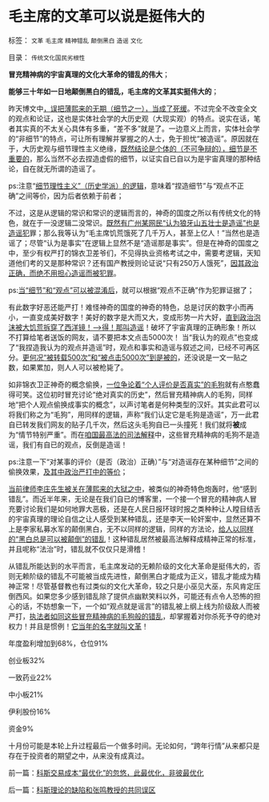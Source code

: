 # 毛主席的文革可以说是挺伟大的

标签： `文革` `毛主席` `精神错乱` `颠倒黑白` `造谣` `文化` 

目录： `传统文化国民劣根性`

**冒充精神病的宇宙真理的文化大革命的错乱的伟大**；

**能够三十年如一日地颠倒黑白的错乱，毛主席的文革其实挺伟大的**；



昨天博文中[，误把薄熙来的无期（细节之一），当成了死缓](../../../2013/9/22/薄熙来同志获判死缓很恰当，毛左薄粉不可能心服；.md)。不过完全不改变全文的观点和论证，这也是实体社会学的大历史观（大现实观）的特点。说实在话，笔者其实真的不太关心具体有多重，“差不多”就是了。一边意义上而言，实体社会学的“非细节”的特点，可让所有理解并掌握之的人士，免于担忧“被造谣”。原因就在于，大历史观与细节理性主义绝缘，[既然结论是个体的（不可争辩的），细节是不重要的](../../../2011/6/26/结论是个体性的，谎言只能针对细节.md)，那么当然不必去捏造虚假的细节，以证实自已自以为是宇宙真理的那种结论，自在就无所谓的造谣了。

ps:注意“[细节理性主义”（历史学派）的逻辑](../../../2013/2/13/历史有“借古喻今”的现实权威吗？.md)，意味着“捏造细节”与“观点不正确”之间等价，因为后者依赖于前者；

不过，这是从逻辑的常识和常识的逻辑而言的，神奇的国度之所以有传统文化的特色，就在于一没逻辑二没常识。[既然有广州某网民“认为狼牙山五壮士是造谣”也是造谣犯](../../../2013/8/31/宁左勿右的“七条底线”，造谣案开启的“通往文革之路”.md)罪；那么我等认为“毛主席饥荒饿死了几千万人，甚至上亿人！”当然也是造谣了；尽管“认为是事实”在逻辑上显然不是“造谣那是事实”。但是在神奇的国度之中，至少有权严打的锦衣卫差爷们，不见得执业资格考试之中，需要考逻辑，天知道他们考的又是那种常识？还有国产教授则论证说“只有250万人饿死”，[因其政治正确，而绝不用担心造谣而被犯罪](../../../2011/11/1/垄断的传媒一直享有造谣的特许权.md)。

ps:[当“细节”和“观点”可以被混淆后](../../../2012/4/13/韩国的实名制“严打谣言”出尽洋相；.md)，就可以根据“观点不正确”作为犯罪证据了；

有此数字好恶还能严打！难怪神奇的国度的神奇的特色，总是讨厌的数字小而再小，一直变成美好数字！美好的数字是大而又大，变成形势一片大好，[直到政治泡沫被大饥荒拆穿了西洋镜！——>得！那叫造谣](../../../2012/5/19/公有制的饥饿和社会主义的饥荒.md)！破坏了宇宙真理的正确形象！所以不打算给笔者送饭的网友，请不要把本文点击5000次！
当“我认为的观点”也变成了“我捏造我认为的观点并造谣”时，观点和事实和造谣与叙述之间，已经不可再区分。[更何况“被转载500次”和“被点击5000次”到是被的](../../../2013/9/17/HabeasCorpus及欧洲“保王党，君主派”的法理依据.md)，还没说是一文一贴之数，如果累加，则人人可以被枪毙了。

如非锦衣卫正神奇的概念偷换，[一位争论着“个人评价是否真实”的毛狗](../../../2010/8/11/历史“评论”无所谓真实.md)就有点憨蠢得可笑。这位初时冒充讨论“绝对真实的历史”，然后冒充精神病人的毛狗，同样地“把个人观点偷换成事实的概念”，以声讨笔者是何种类型的汉奸。其实此君可以将我们称之为“毛狗”，用同样的逻辑，声称“我们认定它是毛狗是造谣”，万一此君自已转发我们网友的贴子几千次，然后这头毛狗自已一头撞死！我们就将**被**成为“情节特别严重”。而在[咱国最高法的司法解释](../../../2013/9/11/为什么哲学之类的文科，总让人昏昏欲睡？.md)中，这些冒充精神病的毛狗不是造谣，我们有自已的观点，反倒是造谣！

ps:注意一下“对某事的评价（是否（政治）正确）”与“对造谣存在某种细节”之间的偷换效果，[及其中政治严打中的等价](../../../2013/1/4/不要把《大革命和旧制度》读到狗肚子里去.md)；

[当前律师李庄先生被关在薄熙来的大狱之中](../../../2013/7/29/辛普森案，李庄案和李天一案的人治，法治和法制.md)，被类似的神奇特色炮轰时，他“感到错乱”。而近半年来，无论是在我们自已的博客里，一个接一个冒充的精神病人冒充要讨论我们是如何地罪大恶极，还是在人民日报环球时报之类种种让人瞠目结舌的宇宙真理的理论自信之让人感受到某种错乱，还是李天一轮奸案中，显然还算不上是李家私募水军的颠倒黑白，无不以同样的逻辑，同样的方法论，[给人以同样的“黑白总是可以被颠倒”的错乱](../../../2013/8/3/有中国特色的国际接轨，互联网流氓的炒作方式，颠倒黑白的学术水平.md)！这种错乱居然被最高法解释成精神正常的标准，并且呢称“法治”时，错乱就不仅仅只是滑稽！

从错乱所能达到的水平而言，毛主席发动的无赖阶级的文化大革命是挺伟大的，否则无赖阶级的错乱不可能被当成先进性，颠倒黑白才能成为正义，错乱才能成为精神正常！尽管基督教也有过类似的文化大革命，较之只是小巫见大巫，东风肯定压倒西风。如果您多少感到错乱除了提供点幽默笑料以外，可能还有点令人恐怖的担心的话，不妨想象一下，一个如“观点就是谣言”的错乱被上纲上线为阶级敌人而被严打，[执法者如同这些冒充精神病的毛狗般的错乱](../../../2013/9/4/如果造谣可以入罪，还有谁能无辜？.md)，却掌握着对你杀死予夺的绝对权力！并且是惯例！[它当年的名字就叫文革](../../../2013/8/31/宁左勿右的“七条底线”，造谣案开启的“通往文革之路”.md)！

年度盈利增加到68%，仓位91%

创业板32%

一致药业22%

中小板21%

伊利股份16%

资金9%

十月份可能是本轮上升过程最后一个做多时间。无论如何，“跨年行情”从来都只是存在于投资者的期望之中，从来没有成真过。



前一篇：[科斯交易成本“最优化”的忽悠，此最优化，非彼最优化](../../../2013/9/23/科斯交易成本“最优化”的忽悠，此最优化，非彼最优化.md)

后一篇：[科斯理论的缺陷和张鸣教授的共同误区](../../../2013/9/24/科斯理论的缺陷和张鸣教授的共同误区.md)